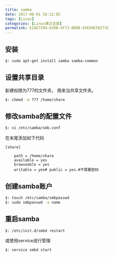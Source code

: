 ```yaml
---
title: samba
date: 2017-08-01 16:12:02
tags: [Linux]
categories: [Linux满汉全席]
permalink: E1AE7294-638B-4F71-8DDB-E6E89E50273C
---
```


## 安装

``` bash
$: sudo apt-get install samba samba-common
```

## 设置共享目录

新建权限为777的文件夹， 用来当共享文件夹。

``` bash
$: chmod -m 777 /home/share
```

## 修改samba的配置文件

``` bash
$: vi /etc/samba/smb.conf
```

在末尾添加如下代码

``` yuml
[share]

    path = /home/share
    available = yes
    browseable = yes
    writable = yes# public = yes.#不需要密码

```

## 创建samba账户

``` bash
$: touch /etc/samba/smbpasswd
$: sudo smbpasswd -a name
```

## 重启samba

``` bash
$: /etc/init.d/smbd restart
```

或使用service进行管理

``` bash
$: service smbd start
```
